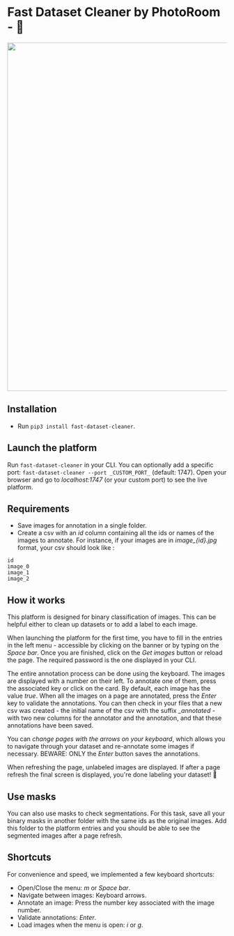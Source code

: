 # Fast Dataset Cleaner by PhotoRoom - 🏃

<img src="fast-dataset-cleaner.gif" width="800" />

## Installation

- Run `pip3 install fast-dataset-cleaner`.

## Launch the platform

Run `fast-dataset-cleaner` in your CLI. You can optionally add a specific port: `fast-dataset-cleaner --port _CUSTOM_PORT_` (default: 1747).
Open your browser and go to _localhost:1747_ (or your custom port) to see the live platform.

## Requirements

- Save images for annotation in a single folder.
- Create a csv with an _id_ column containing all the ids or names of the images to annotate. For instance, if your images are in *image_{id}.jpg* format, your csv should look like :
```
id
image_0
image_1
image_2
```

## How it works

This platform is designed for binary classification of images. This can be helpful either to clean up datasets or to add a label to each image.

When launching the platform for the first time, you have to fill in the entries in the left menu - accessible by clicking on the banner or by typing on the _Space bar_. Once you are finished, click on the _Get images_ button or reload the page. The required password is the one displayed in your CLI.

The entire annotation process can be done using the keyboard. The images are displayed with a number on their left. To annotate one of them, press the associated key or click on the card. By default, each image has the value _true_. When all the images on a page are annotated, press the *_Enter_* key to validate the annotations. You can then check in your files that a new csv was created - the initial name of the csv with the suffix *_annotated* - with two new columns for the annotator and the annotation, and that these annotations have been saved.

You can *change pages with the arrows on your keyboard*, which allows you to navigate through your dataset and re-annotate some images if necessary. BEWARE: ONLY the _Enter_ button saves the annotations.

When refreshing the page, unlabeled images are displayed. If after a page refresh the final screen is displayed, you're done labeling your dataset! 🎉

## Use masks

You can also use masks to check segmentations. For this task, save all your binary masks in another folder with the same ids as the original images. Add this folder to the platform entries and you should be able to see the segmented images after a page refresh.

## Shortcuts

For convenience and speed, we implemented a few keyboard shortcuts:

- Open/Close the menu: _m_ or _Space bar_.
- Navigate between images: Keyboard arrows.
- Annotate an image: Press the number key associated with the image number.
- Validate annotations: _Enter_.
- Load images when the menu is open: _i_ or _g_.
